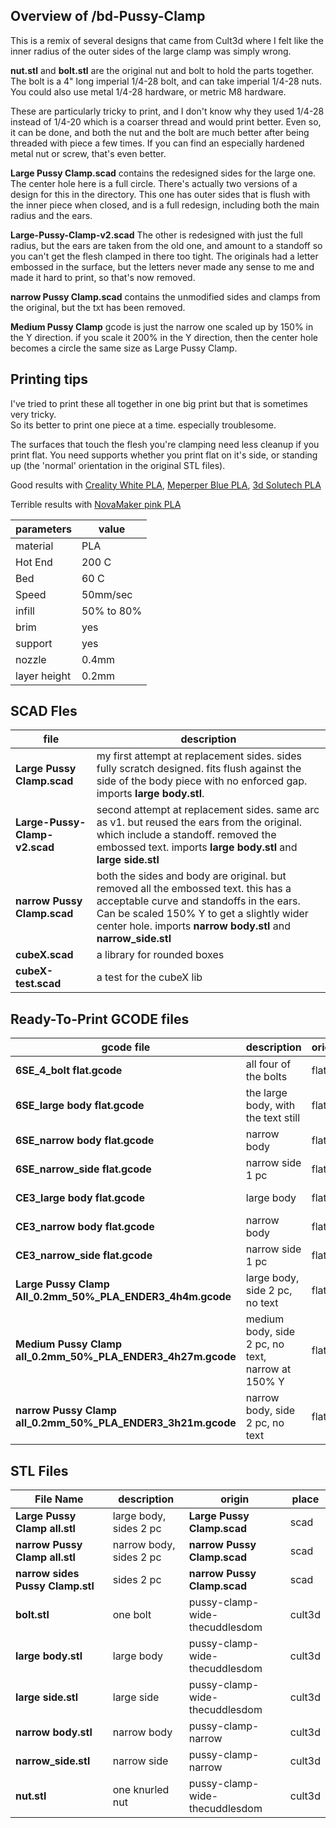 ## Overview of /bd-Pussy-Clamp

This is a remix of several designs that came from Cult3d where I felt like the inner radius of the outer sides of the large clamp was simply wrong.

**nut.stl** and **bolt.stl** 
are the original nut and bolt to hold the parts together.  The bolt is a 4" long imperial 1/4-28 bolt, and can take imperial 1/4-28 nuts.  You could also use metal 1/4-28 hardware, or metric M8 hardware.  

These are particularly tricky to print, and I don't know why they used 1/4-28 instead of 1/4-20 which is a coarser thread and would print better.  Even so, it can be done, and both the nut and the bolt are much better after being threaded with piece a few times.   If you can find an especially hardened metal nut or screw, that's even better. 

**Large Pussy Clamp.scad** contains the redesigned sides for the large one.  The center hole here is a full circle.  There's actually two versions of a design for this in the directory. This one has outer sides that is flush with the inner piece when closed, and is a full redesign, including both the main radius and the ears.  

**Large-Pussy-Clamp-v2.scad** The other is redesigned with just the full radius, but the ears are taken from the old one, and amount to a standoff so you can't get the flesh clamped in there too tight.  The originals had a letter embossed in the surface, but the letters never made any sense to me and made it hard to print, so that's now removed.

**narrow Pussy Clamp.scad** contains the unmodified sides and clamps from the original, but the txt has been removed.

**Medium Pussy Clamp** gcode is just the narrow one scaled up by 150% in the Y direction.   if you scale it 200% in the Y direction, then the center hole becomes a circle the same size as Large Pussy Clamp. 


## Printing tips

I've tried to print these all together in one big print but that is sometimes very tricky.  
So its better to print one piece at a time. especially troublesome.

The surfaces that touch the flesh you're clamping need less cleanup if you print flat. You need supports whether you print flat on it's side, or standing up (the 'normal' orientation in the original STL files).  

Good results with [Creality White PLA][crealitywhite], [Meperper Blue PLA][meperperblue], [3d Solutech PLA][3dsolutech]

Terrible results with [NovaMaker pink PLA][novamakerpink]

[crealitywhite]: https://www.amazon.com/dp/B08CL2D3Y8/
[meperperblue]: https://www.amazon.com/gp/product/B085K15P44/
[3dsolutech]: https://www.amazon.com/gp/product/B00MF03LAE/
[novamakerpink]: https://www.amazon.com/gp/product/B071G5QBRK/

parameters | value
-------| -----------
material | PLA
Hot End | 200 C
Bed | 60 C
Speed | 50mm/sec
infill | 50% to 80% 
brim | yes 
support | yes
nozzle | 0.4mm
layer height | 0.2mm

## SCAD Fles
file | description
-----|----
**Large Pussy Clamp.scad** | my first attempt at replacement sides. sides fully scratch designed. fits flush against the side of the body piece with no enforced gap. imports **large body.stl**. | 
**Large-Pussy-Clamp-v2.scad** | second attempt at replacement sides. same arc as v1. but reused the ears from the original. which include a standoff. removed the embossed text. imports **large body.stl** and **large side.stl**  | 
**narrow Pussy Clamp.scad** | both the sides and body are original. but removed all the embossed text. this has a acceptable curve and standoffs in the ears. Can be scaled 150% Y to get a slightly wider center hole. imports **narrow body.stl** and **narrow\_side.stl**  | 
**cubeX.scad** | a library for rounded boxes |  
**cubeX-test.scad** | a test for the cubeX lib | 

## Ready-To-Print GCODE files 

gcode file | description | orient | brim | supports | infill | slicer
------|------|--------|-----|----|----|---
**6SE\_4\_bolt flat.gcode** | all four of the bolts | flat | no | supports | 80% | Cura 4.8.0
**6SE\_large body flat.gcode** | the large body, with the text still | flat | no | supports | 80% | Cura 4.8.0
**6SE\_narrow body flat.gcode** | narrow body | flat | no | supports | 80% |Cura 4.8.0
**6SE\_narrow\_side flat.gcode** | narrow side 1 pc | flat | no | supports | 80% |Cura 4.8.0
**CE3\_large body flat.gcode** | large body | flat | brim | supports | 80% |Cura 4.7.1
**CE3\_narrow body flat.gcode** | narrow body | flat | brim | supports | 80% |Cura 4.7.1
**CE3\_narrow\_side flat.gcode** | narrow side 1 pc | flat | brim | supports | 80% |Cura 4.7.1
**Large Pussy Clamp All\_0.2mm\_50%\_PLA\_ENDER3\_4h4m.gcode** | large body, side 2 pc, no text | flat | brim | supports | 50% |Prusa 2.2
**Medium Pussy Clamp all\_0.2mm\_50%\_PLA\_ENDER3\_4h27m.gcode** | medium body, side 2 pc, no text, narrow at 150% Y | flat | brim | supports | 50% | Prusa 2.2
**narrow Pussy Clamp all\_0.2mm\_50%\_PLA\_ENDER3\_3h21m.gcode** | narrow body, side 2 pc, no text | flat | brim | supports | 50% | Prusa 2.2


## STL Files
File Name | description | origin | place
----|----|----|---
**Large Pussy Clamp all.stl** | large body, sides 2 pc | **Large Pussy Clamp.scad** | scad
**narrow Pussy Clamp all.stl** | narrow body, sides 2 pc | **narrow Pussy Clamp.scad** | scad
**narrow sides Pussy Clamp.stl** | sides 2 pc | **narrow Pussy Clamp.scad** | scad
**bolt.stl** | one bolt | pussy-clamp-wide-thecuddlesdom | cult3d
**large body.stl** | large body | pussy-clamp-wide-thecuddlesdom | cult3d
**large side.stl** | large side | pussy-clamp-wide-thecuddlesdom | cult3d
**narrow body.stl** | narrow body | pussy-clamp-narrow | cult3d
**narrow_side.stl** | narrow side | pussy-clamp-narrow | cult3d
**nut.stl** | one knurled nut | pussy-clamp-wide-thecuddlesdom | cult3d




